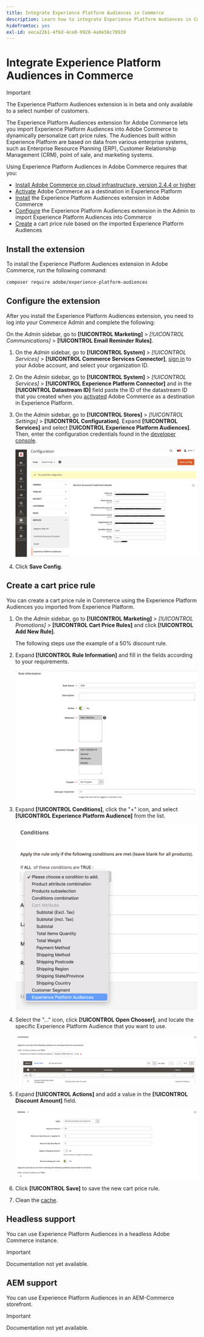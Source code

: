 ```yaml
---
title: Integrate Experience Platform Audiences in Commerce
description: Learn how to integrate Experience Platform Audiences in Commerce to inform cart price rules.
hidefromtoc: yes
exl-id: eeca22b1-4f6d-4ce8-9928-4a0e56c78939
---
```

# Integrate Experience Platform Audiences in Commerce

>[!IMPORTANT]
>
>The Experience Platform Audiences extension is in beta and only available to a select number of customers.

The Experience Platform Audiences extension for Adobe Commerce lets you import Experience Platform Audiences into Adobe Commerce to dynamically personalize cart price rules. The Audiences built within Experience Platform are based on data from various enterprise systems, such as Enterprise Resource Planning (ERP), Customer Relationship Management (CRM), point of sale, and marketing systems.

Using Experience Platform Audiences in Adobe Commerce requires that you:

- [Install Adobe Commerce on cloud infrastructure, version 2.4.4 or higher](https://experienceleague.adobe.com/docs/commerce-cloud-service/user-guide/overview.html)
- [Activate](https://experienceleague.adobe.com/docs/experience-platform/destinations/catalog/personalization/adobe-commerce.html) Adobe Commerce as a destination in Experience Platform
- [Install](#install-the-extension) the Experience Platform Audiences extension in Adobe Commerce
- [Configure](#configure-the-extension) the Experience Platform Audiences extension in the Admin to import Experience Platform Audiences into Commerce
- [Create](#create-a-cart-price-rule) a cart price rule based on the imported Experience Platform Audiences

## Install the extension

To install the Experience Platform Audiences extension in Adobe Commerce, run the following command:

   ```bash
   composer require adobe/experience-platform-audiences
   ```

## Configure the extension

After you install the Experience Platform Audiences extension, you need to log into your Commerce Admin and complete the following:

On the _Admin_ sidebar, go to **[!UICONTROL Marketing]** > _[!UICONTROL Communications]_ > **[!UICONTROL Email Reminder Rules]**.

1. On the _Admin_ sidebar, go to **[!UICONTROL System]** > _[!UICONTROL Services]_ > **[!UICONTROL Commerce Services Connector]**, [sign in](https://experienceleague.adobe.com/docs/commerce-merchant-services/user-guides/integration-services/saas.html?lang=en#organizationid) to your Adobe account, and select your organization ID.
1. On the _Admin_ sidebar, go to **[!UICONTROL System]** > _[!UICONTROL Services]_ > **[!UICONTROL Experience Platform Connector]** and in the **[!UICONTROL Datastream ID]** field paste the ID of the datastream ID that you created when you [activated](https://experienceleague.adobe.com/docs/experience-platform/destinations/catalog/personalization/adobe-commerce.html) Adobe Commerce as a destination in Experience Platform.
1. On the _Admin_ sidebar, go to **[!UICONTROL Stores]** > _[!UICONTROL Settings]_ > **[!UICONTROL Configuration]**. Expand **[!UICONTROL Services]** and select **[!UICONTROL Experience Platform Audiences]**. Then, enter the configuration credentials found in the [developer console](https://developer.adobe.com/console/home).

    ![Experience Platform Audiences Admin Configuration](./assets/rtcdp-admin-config.png)

1. Click **Save Config**.

## Create a cart price rule

You can create a cart price rule in Commerce using the Experience Platform Audiences you imported from Experience Platform.

1. On the _Admin_ sidebar, go to **[!UICONTROL Marketing]** > _[!UICONTROL Promotions]_ > **[!UICONTROL Cart Price Rules]** and click **[!UICONTROL Add New Rule]**. 

   The following steps use the example of a 50% discount rule.

1. Expand **[!UICONTROL Rule Information]** and fill in the fields according to your requirements.

   ![New Rule with Experience Platform Audience](./assets/rtcdp-new-rule.png)

1. Expand **[!UICONTROL Conditions]**, click the "+" icon, and select **[!UICONTROL Experience Platform Audience]** from the list.

   ![Select Experience Platform Audience Condition](./assets/rtcdp-conditions.png)

1. Select the "..." icon, click **[!UICONTROL Open Chooser]**, and locate the specific Experience Platform Audience that you want to use.

   ![Select Experience Platform Audience Identifier](./assets/rtcdp-conditions-chooser.png)

1. Expand **[!UICONTROL Actions]** and add a value in the **[!UICONTROL Discount Amount]** field.

   ![New Action with Experience Platform Audience](./assets/rtcdp-actions.png)

1. Click **[!UICONTROL Save]** to save the new cart price rule.

1. Clean the [cache](https://docs.magento.com/user-guide/system/cache-management.html).

## Headless support

You can use Experience Platform Audiences in a headless Adobe Commerce instance.

>[!IMPORTANT]
>
>Documentation not yet available.

<!--### Prerequisits

- GraphQL endpoint
- Others?
- Configure Admin as above (it's the same for headless)

Do we have a list of GraphQL Queries/Mutations? Or an example of a call to the endpoint?
What headers are needed?

You need the AEP Web SDK (alloy.js). This returns segment membership. It's cookie based.

And then the change here is that when AEP segment memberships is passed in the header, you're sending the the discount values back.

how to get frontend to implement integration between aep segments and what you belong to, then pass that in header to commerce.-->

## AEM support

You can use Experience Platform Audiences in an AEM-Commerce storefront.

>[!IMPORTANT]
>
>Documentation not yet available.
